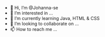 - 👋 Hi, I’m @Johanna-se
- 👀 I’m interested in ...
- 🌱 I’m currently learning Java, HTML & CSS
- 💞️ I’m looking to collaborate on ...
- 📫 How to reach me ...

<!---
Johanna-se/Johanna-se is a ✨ special ✨ repository because its `README.md` (this file) appears on your GitHub profile.
You can click the Preview link to take a look at your changes.
--->
